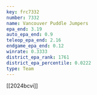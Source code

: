 ```yaml
---
key: frc7332
number: 7332
name: Vancouver Puddle Jumpers
epa_end: 3.19
auto_epa_end: 0.9
teleop_epa_end: 2.16
endgame_epa_end: 0.12
winrate: 0.3333
district_epa_rank: 1761
district_epa_percentile: 0.0222
type: Team
---
```

[[2024bcvi]]
